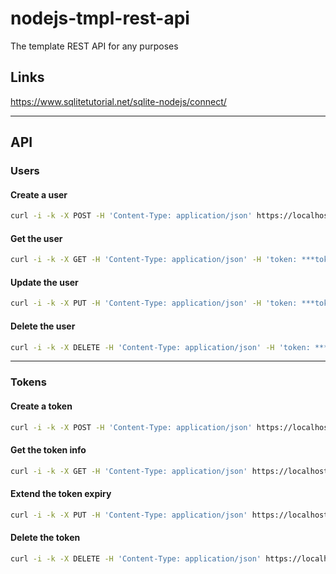 # nodejs-tmpl-rest-api
The template REST API for any purposes

## Links
<https://www.sqlitetutorial.net/sqlite-nodejs/connect/>

---

## API

### Users

#### Create a user

~~~ bash
curl -i -k -X POST -H 'Content-Type: application/json' https://localhost:3001/users -d '{"firstName":"John", "lastName":"Smith", "phone":"1234567890", "password":"***", "tosAgreement":true}'
~~~

#### Get the user

~~~ bash
curl -i -k -X GET -H 'Content-Type: application/json' -H 'token: ***token***' https://localhost:3001/users?phone=1234567890
~~~

#### Update the user

~~~ bash
curl -i -k -X PUT -H 'Content-Type: application/json' -H 'token: ***token***' https://localhost:3001/users -d '{"phone":"1234567890", "firstName":"Jack", "lastName":"Smyth", "password":"***"}'
~~~

#### Delete the user

~~~ bash
curl -i -k -X DELETE -H 'Content-Type: application/json' -H 'token: ***token***' https://localhost:3001/users?phone=1234567890
~~~

---

### Tokens

#### Create a token

~~~ bash
curl -i -k -X POST -H 'Content-Type: application/json' https://localhost:3001/tokens -d '{"phone":"1234567890", "password":"***"}'
~~~

#### Get the token info

~~~ bash
curl -i -k -X GET -H 'Content-Type: application/json' https://localhost:3001/tokens?token=***token***
~~~

#### Extend the token expiry

~~~ bash
curl -i -k -X PUT -H 'Content-Type: application/json' https://localhost:3001/tokens -d '{"id":"***token***", "extend":true}'
~~~

#### Delete the token

~~~ bash
curl -i -k -X DELETE -H 'Content-Type: application/json' https://localhost:3001/tokens?token=***token***
~~~
